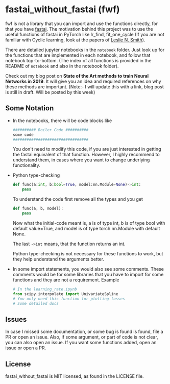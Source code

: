# fastai_without_fastai (fwf)

fwf is not a library that you can import and use the functions directly, for that you have [fastai](https://docs.fast.ai/). The motivation behind this project was to use the useful functions of fastai in PyTorch like lr_find, fit_one_cycle (If you are not familiar with Cyclic learning, look at the papers of [Leslie N. Smith](https://arxiv.org/search/cs?searchtype=author&query=Smith%2C+L+N)).

There are detailed jupyter notebooks in the `notebook` folder. Just look up for the functions that are implemented in each notebook, and follow that notebook top-to-bottom. (The index of all functions is provided in the README of `notebook` and also in the notebook folder).

Check out my blog post on __State of the Art methods to train Neural Networks in 2019__. It will give you an idea and required references on why these methods are important. (Note:- I will update this with a link, blog post is still in draft. Will be posted by this week)

## Some Notation
* In the notebooks, there will be code blocks like
    ```python
    ########## Boiler Code ##########
    some code
    #################################
    ```
    You don't need to modify this code, if you are just interested in getting the fastai equivalent of that function. However, I highly recommend to understand them, in cases where you want to change underlying functionality.

* Python type-checking
    ```python
    def func(a:int, b:bool=True, model:nn.Module=None)->int:
        pass
    ```
    To understand the code first remove all the types and you get
    ```python
    def func(a, b, model):
        pass
    ```
    Now what the initial-code meant is, a is of type int, b is of type bool with default value=True, and model is of type torch.nn.Module with default None.
    
    The last `->int` means, that the function returns an int.

    Python type-checking is not necessary for these functions to work, but they help understand the arguments better.

* In some import statements, you would also see some comments. These comments would be for some libraries that you have to import for some functions and they are not a requirement. Example
    ```python
    # In the learning_rate.ipynb
    from scipy.interpolate import UnivariateSpline
    # You only need this function for plotting losses
    # Some detailed docs
    ```

## Issues
In case I missed some documentation, or some bug is found is found, file a PR or open an issue. Also, if some argument, or part of code is not clear, you can also open an issue. If you want some functions added, open an issue or open a PR.

## License
fastai_without_fastai is MIT licensed, as found in the LICENSE file.